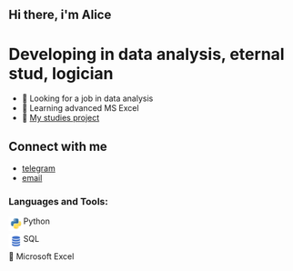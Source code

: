 ## Hi there, i'm Alice

# Developing in data analysis, eternal stud, logician

- 🔭 Looking for a job in data analysis
- 🌱 Learning advanced MS Excel
- 📒 [My studies project](https://github.com/AlicePashuto/Studies-Project)

## Connect with me
  - [telegram](https://t.me/binevsky)
  - <a href="mailto:https:/alisa.brener@yandex.ru">email</a>
  
### Languages and Tools:
<img align="left" alt="python" width="26px" src="https://raw.githubusercontent.com/github/explore/80688e429a7d4ef2fca1e82350fe8e3517d3494d/topics/python/python.png" /> Python  

<img align="left" alt="sql" width="26px" src="https://raw.githubusercontent.com/github/explore/80688e429a7d4ef2fca1e82350fe8e3517d3494d/topics/sql/sql.png" /> SQL

💚    Microsoft Excel

